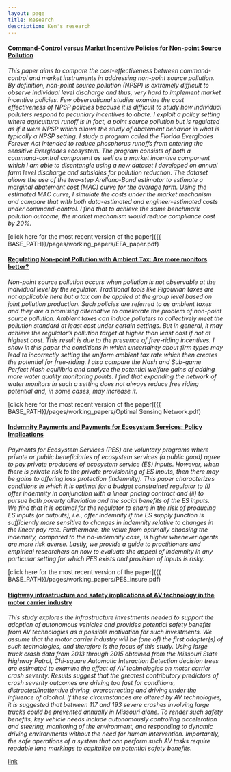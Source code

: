 ```yaml
---
layout: page
title: Research
description: Ken's research
---
```




#### <u>Command-Control versus Market Incentive Policies for Non-point Source Pollution</u>
*This paper aims to compare the cost-effectiveness between command-control and market instruments in addressing non-point source pollution. By definition, non-point source pollution (NPSP) is extremely difficult to observe individual level discharge and thus, very hard to implement market incentive policies. Few  observational studies examine the cost effectiveness of NPSP policies because it is difficult to study how individual polluters respond to pecuniary incentives to abate. I exploit a policy setting where agricultural runoff is in fact, a point source pollution but is regulated as if it were NPSP which allows the study of abatement behavior in what is typically a NPSP setting. I study a program called the Florida Everglades Forever Act intended to reduce phosphorus runoffs from entering the sensitive Everglades ecosystem. The program consists of both a command-control component as well as a market incentive component which I am able to disentangle using a new dataset I developed on annual farm level discharge and subsidies for pollution reduction. The dataset allows the use of the two-step Arellano-Bond estimator to estimate a marginal abatement cost (MAC) curve for the average farm. Using the estimated MAC curve, I simulate the costs under the market mechanism and compare that with both data-estimated and engineer-estimated costs under command-control. I find that to achieve the same benchmark pollution outcome, the market mechanism would reduce compliance cost by 20%.*

[click here for the most recent version of the paper]({{ BASE_PATH}}/pages/working_papers/EFA_paper.pdf)

#### <u>Regulating Non-point Pollution with Ambient Tax: Are more monitors better?</u>
*Non-point source pollution occurs when pollution is not observable at the individual level by the regulator. Traditional tools like Pigouvian taxes are not applicable here but a tax can be applied at the group level based on joint pollution production. Such policies are referred to as ambient taxes and they are a promising alternative to ameliorate the problem of non-point source pollution. Ambient taxes can induce polluters to collectively meet the pollution standard at least cost under certain settings. But in general, it may achieve the regulator’s pollution target at higher than least cost if not at highest cost. This result is due to the presence of free-riding incentives. I show in this paper the conditions in which uncertainty about firm types may lead to incorrectly setting the uniform ambient tax rate which then creates the potential for free-riding. I also compare the Nash and Sub-game Perfect Nash equilibria and analyze the potential welfare gains of adding more water quality monitoring points. I find that expanding the network of water monitors in such a  setting does not always reduce free riding potential and, in some cases, may increase it.*

[click here for the most recent version of the paper]({{ BASE_PATH}}/pages/working_papers/Optimal Sensing Network.pdf)

#### <u>Indemnity Payments and Payments for Ecosystem Services: Policy Implications</u>
*Payments for Ecosystem Services (PES) are voluntary programs where private or public beneficiaries of ecosystem services (a public good) agree to pay private producers of ecosystem service (ES) inputs. However, when there is private risk to the private provisioning of ES inputs, then there may be gains to offering loss protection (indemnity). This paper characterizes conditions in which it is optimal for a budget constrained regulator to (i) offer indemnity in conjunction with a linear pricing contract and (ii) to pursue both poverty alleviation and the social benefits of the ES inputs.		
		We find that it is optimal for the regulator to share in the risk of producing ES inputs (or outputs), i.e., offer indemnity if the ES supply function is sufficiently more sensitive to changes in indemnity relative to changes in the linear pay rate. Furthermore, the value from optimally choosing the indemnity, compared to the no-indemnity case, is higher whenever agents are more risk averse. Lastly, we provide a guide to practitioners and empirical researchers on how to evaluate the appeal of indemnity in any particular setting for which PES exists and provision of inputs is risky.*

[click here for the most recent version of the paper]({{ BASE_PATH}}/pages/working_papers/PES_insure.pdf)


<!-- Note: this is how to write a comment in HTML. Everything in here won't show up on your webpage.-->

<!--
To increase the size of the title, use fewer # in front of the paper title.
To decrease the size of the title, use more #. 
To remove the italics, remove the * before and after the description
To remove the underline from the title, remove the <u> tags (<u> and </u>)
-->

#### <u>Highway infrastructure and safety implications of AV technology in the motor carrier industry</u>
*This study explores the infrastructure investments needed to support the adoption of autonomous vehicles and provides potential safety benefits from AV technologies as a possible motivation for such investments. We assume that the motor carrier industry will be (one of) the first adopter(s) of such technologies, and therefore is the focus of this study. Using large truck crash data from 2013 through 2015 obtained from the Missouri State Highway Patrol, Chi-square Automatic Interaction Detection decision trees are estimated to examine the effect of AV technologies on motor carrier crash severity. Results suggest that the greatest contributory predictors of crash severity outcomes are driving too fast for conditions, distracted/inattentive driving, overcorrecting and driving under the influence of alcohol. If these circumstances are altered by AV technologies, it is suggested that between 117 and 193 severe crashes involving large trucks could be prevented annually in Missouri alone. To render such safety benefits, key vehicle needs include autonomously controlling acceleration and steering, monitoring of the environment, and responding to dynamic driving environments without the need for human intervention. Importantly, the safe operations of a system that can perform such AV tasks require readable lane markings to capitalize on potential safety benefits.*

[link](https://www.sciencedirect.com/science/article/abs/pii/S0739885919302707)